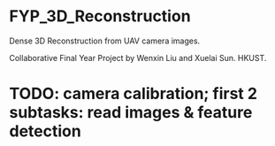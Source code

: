 # FYP_3D_Reconstruction

Dense 3D Reconstruction from UAV camera images.

Collaborative Final Year Project by Wenxin Liu and Xuelai Sun. HKUST.

# TODO: camera calibration; first 2 subtasks: read images & feature detection
